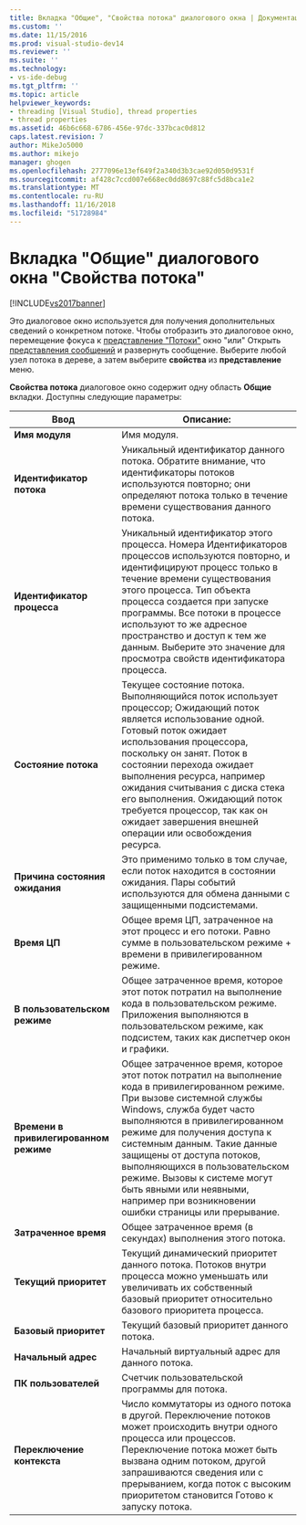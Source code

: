 ```yaml
---
title: Вкладка "Общие", "Свойства потока" диалогового окна | Документация Майкрософт
ms.custom: ''
ms.date: 11/15/2016
ms.prod: visual-studio-dev14
ms.reviewer: ''
ms.suite: ''
ms.technology:
- vs-ide-debug
ms.tgt_pltfrm: ''
ms.topic: article
helpviewer_keywords:
- threading [Visual Studio], thread properties
- thread properties
ms.assetid: 46b6c668-6786-456e-97dc-337bcac0d812
caps.latest.revision: 7
author: MikeJo5000
ms.author: mikejo
manager: ghogen
ms.openlocfilehash: 2777096e13ef649f2a340d3b3cae92d050d9531f
ms.sourcegitcommit: af428c7ccd007e668ec0dd8697c88fc5d8bca1e2
ms.translationtype: MT
ms.contentlocale: ru-RU
ms.lasthandoff: 11/16/2018
ms.locfileid: "51728984"
---
```

# <a name="general-tab-thread-properties-dialog-box"></a>Вкладка "Общие" диалогового окна "Свойства потока"
[!INCLUDE[vs2017banner](../includes/vs2017banner.md)]

Это диалоговое окно используется для получения дополнительных сведений о конкретном потоке. Чтобы отобразить это диалоговое окно, перемещение фокуса к [представление "Потоки"](../debugger/threads-view.md) окно "или" Открыть [представления сообщений](../debugger/messages-view.md) и развернуть сообщение. Выберите любой узел потока в дереве, а затем выберите **свойства** из **представление** меню.  
  
 **Свойства потока** диалоговое окно содержит одну область **Общие** вкладки. Доступны следующие параметры:  
  
|Ввод|Описание:|  
|-----------|-----------------|  
|**Имя модуля**|Имя модуля.|  
|**Идентификатор потока**|Уникальный идентификатор данного потока. Обратите внимание, что идентификаторы потоков используются повторно; они определяют потока только в течение времени существования данного потока.|  
|**Идентификатор процесса**|Уникальный идентификатор этого процесса. Номера Идентификаторов процессов используются повторно, и идентифицируют процесс только в течение времени существования этого процесса. Тип объекта процесса создается при запуске программы. Все потоки в процессе используют то же адресное пространство и доступ к тем же данным. Выберите это значение для просмотра свойств идентификатора процесса.|  
|**Состояние потока**|Текущее состояние потока. Выполняющийся поток использует процессор; Ожидающий поток является использование одной. Готовый поток ожидает использования процессора, поскольку он занят. Поток в состоянии перехода ожидает выполнения ресурса, например ожидания считывания с диска стека его выполнения. Ожидающий поток требуется процессор, так как он ожидает завершения внешней операции или освобождения ресурса.|  
|**Причина состояния ожидания**|Это применимо только в том случае, если поток находится в состоянии ожидания. Пары событий используются для обмена данными с защищенными подсистемами.|  
|**Время ЦП**|Общее время ЦП, затраченное на этот процесс и его потоки. Равно сумме в пользовательском режиме + времени в привилегированном режиме.|  
|**В пользовательском режиме**|Общее затраченное время, которое этот поток потратил на выполнение кода в пользовательском режиме. Приложения выполняются в пользовательском режиме, как подсистем, таких как диспетчер окон и графики.|  
|**Времени в привилегированном режиме**|Общее затраченное время, которое этот поток потратил на выполнение кода в привилегированном режиме. При вызове системной службы Windows, служба будет часто выполняются в привилегированном режиме для получения доступа к системным данным. Такие данные защищены от доступа потоков, выполняющихся в пользовательском режиме. Вызовы к системе могут быть явными или неявными, например при возникновении ошибки страницы или прерывание.|  
|**Затраченное время**|Общее затраченное время (в секундах) выполнения этого потока.|  
|**Текущий приоритет**|Текущий динамический приоритет данного потока. Потоков внутри процесса можно уменьшать или увеличивать их собственный базовый приоритет относительно базового приоритета процесса.|  
|**Базовый приоритет**|Текущий базовый приоритет данного потока.|  
|**Начальный адрес**|Начальный виртуальный адрес для данного потока.|  
|**ПК пользователей**|Счетчик пользовательской программы для потока.|  
|**Переключение контекста**|Число коммутаторы из одного потока в другой. Переключение потоков может происходить внутри одного процесса или процессов. Переключение потока может быть вызвана одним потоком, другой запрашиваются сведения или с прерыванием, когда поток с высоким приоритетом становится Готово к запуску потока.|



